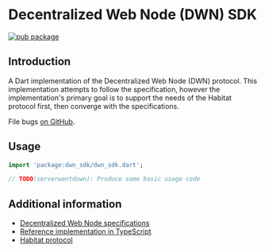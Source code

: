
# Decentralized Web Node (DWN) SDK

[![pub package](https://img.shields.io/pub/v/dwn_sdk.svg)](https://pub.dev/packages/dwn_sdk)

## Introduction

A Dart implementation of the Decentralized Web Node (DWN) protocol. This
implementation attempts to follow the specification, however the implementation's
primary goal is to support the needs of the Habitat protocol first, then converge
with the specifications.

File bugs [on GitHub](https://github.com/heacare/habitat-sdk-dart/issues).

## Usage

```dart
import 'package:dwn_sdk/dwn_sdk.dart';

// TODO(serverwentdown): Produce some basic usage code
```

## Additional information

- [Decentralized Web Node specifications](https://identity.foundation/decentralized-web-node/spec/)
- [Reference implementation in TypeScript](https://github.com/TBD54566975/dwn-sdk-js)
- [Habitat protocol](https://github.com/heacare/habitat-sdk-dart)
